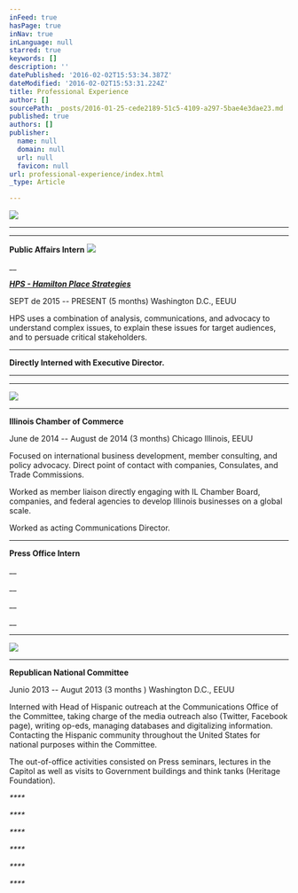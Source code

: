 ```yaml
---
inFeed: true
hasPage: true
inNav: true
inLanguage: null
starred: true
keywords: []
description: ''
datePublished: '2016-02-02T15:53:34.387Z'
dateModified: '2016-02-02T15:53:31.224Z'
title: Professional Experience
author: []
sourcePath: _posts/2016-01-25-cede2189-51c5-4109-a297-5bae4e3dae23.md
published: true
authors: []
publisher:
  name: null
  domain: null
  url: null
  favicon: null
url: professional-experience/index.html
_type: Article

---
```

![](https://the-grid-user-content.s3-us-west-2.amazonaws.com/7fd0fce2-73cc-443e-9173-87302db6eac3.jpg)

****

****

**Public Affairs Intern**
![](https://s3-us-west-2.amazonaws.com/the-grid-img/p/0cf97f4cf363caf0e323ce07b55805a3dd480491.png)

__

_**[HPS - Hamilton Place Strategies][0]**_

SEPT de 2015 -- PRESENT (5 months)  Washington D.C., EEUU

HPS uses a combination of analysis, communications, and advocacy to understand complex issues, to explain these issues for target audiences, and to persuade critical stakeholders. 

****

**Directly Interned with Executive Director.**

****

****
![](https://s3-us-west-2.amazonaws.com/the-grid-img/p/0307cca4667bb8e9ae0377b2fc1e913353a5cb5a.jpg)

****

**Illinois Chamber of Commerce**

June de 2014 -- August de 2014 (3 months) Chicago Illinois, EEUU

Focused on international business development, member consulting, and policy advocacy. Direct point of contact with companies, Consulates, and Trade Commissions.

Worked as member liaison directly engaging with IL Chamber Board, companies, and federal agencies to develop Illinois businesses on a global scale.

Worked as acting Communications Director.

****

**Press Office Intern**

__

__

__

__

****
![](https://the-grid-user-content.s3-us-west-2.amazonaws.com/bc489e06-bd83-4d26-a17c-7f7b55f4d2da.png)

****

**Republican National Committee**

Junio 2013 -- Augut 2013 (3 months ) Washington D.C., EEUU

Interned with Head of Hispanic outreach at the Communications Office of the Committee, taking charge of the media outreach also (Twitter, Facebook page), writing op-eds, managing databases and digitalizing information. Contacting the Hispanic community throughout the United States for national purposes within the Committee. 

The out-of-office activities consisted on Press seminars, lectures in the Capitol as well as visits to Government buildings and think tanks (Heritage Foundation).

_****_

_****_

_****_

_****_

_****_

_****_

[0]: https://thegrid.ai/rcgliv/hamilton-place/